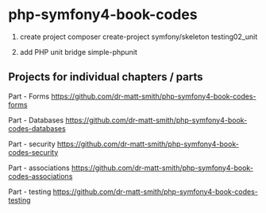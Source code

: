 # php-symfony4-book-codes


1. create project
composer create-project symfony/skeleton testing02_unit

2. add PHP unit bridge
 simple-phpunit


## Projects for individual chapters / parts

Part - Forms
https://github.com/dr-matt-smith/php-symfony4-book-codes-forms

Part - Databases 
https://github.com/dr-matt-smith/php-symfony4-book-codes-databases

Part - security
https://github.com/dr-matt-smith/php-symfony4-book-codes-security

Part - associations
https://github.com/dr-matt-smith/php-symfony4-book-codes-associations

Part - testing
https://github.com/dr-matt-smith/php-symfony4-book-codes-testing

